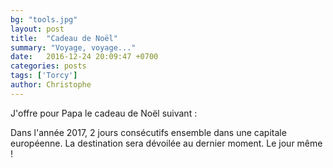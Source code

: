 ```yaml
---
bg: "tools.jpg"
layout: post
title:  "Cadeau de Noël"
summary: "Voyage, voyage..."
date:   2016-12-24 20:09:47 +0700
categories: posts
tags: ['Torcy']
author: Christophe
---
```

J'offre pour Papa le cadeau de Noël suivant :

Dans l'année 2017, 2 jours consécutifs ensemble dans une capitale européenne. La destination sera dévoilée au dernier moment. Le jour même !
